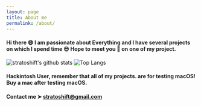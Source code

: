 ```yaml
---
layout: page
title: About me
permalink: /about/
---
```


#### Hi there 😄 I am passionate about Everything and I have several projects on which I spend time 😎 Hope to meet you 🤝 on one of my project.

![stratoshift's github stats](https://github-readme-stats.vercel.app/api?username=stratoshift&show_icons=true&theme=tokyonight)
![Top Langs](https://github-readme-stats.vercel.app/api/top-langs/?username=stratoshift&show_icons=true&theme=tokyonight)

#### Hackintosh User, remember that all of my projects. are for testing macOS!  Buy a mac after testing macOS.

#### Contact me ➤ [stratoshift@gmail.com](mailto:stratoshift@gmail.com)
